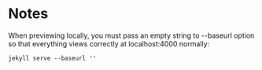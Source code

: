 Notes
=====

When previewing locally, you must pass an empty string to --baseurl option so that everything views correctly at localhost:4000 normally:

	jekyll serve --baseurl ''